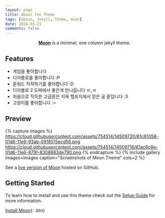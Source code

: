 ```yaml
---
layout: page
title: About the Theme
tags: [about, Jekyll, theme, moon]
date: 2016-03-21
comments: false
---
```

    
<center><a href="http://taylantatli.github.io/Moon"><b>Moon</b></a> is a minimal, one column jekyll theme.</center>

## Features
* 게임을 좋아합니다
* 디아블로를 좋아합니다 :P
* 룬워드 직작하기를 좋아합니다 :D
* 디아블로 2 도박에서 좋은게 안나옵니다 ㅠ_ㅠ
* 처음으로 직득한 고급룬은 지옥 헬포지에서 얻은 굴 룬입니다 :3
* 고양이를 좋아합니다 :>

## Preview

{% capture images %}
    https://cloud.githubusercontent.com/assets/754514/14509720/61c61058-01d6-11e6-93ab-0918515ecd56.png
    https://cloud.githubusercontent.com/assets/754514/14509716/61ac6c8e-01d6-11e6-879f-8308883de790.png
{% endcapture %}
{% include gallery images=images caption="Screenshots of Moon Theme" cols=2 %}

See a [live version of Moon](http://taylantatli.github.io/Moon) hosted on GitHub.

## Getting Started

To learn how to install and use this theme check out the [Setup Guide](http://taylantatli.me/Moon/moon-theme/) for more information.
      
[Install Moon](https://github.com/TaylanTatli/Moon){: .btn}
